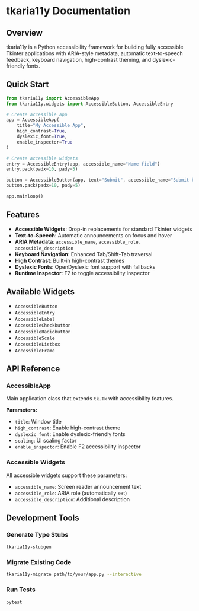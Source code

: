 # tkaria11y Documentation

## Overview

tkaria11y is a Python accessibility framework for building fully accessible Tkinter applications with ARIA-style metadata, automatic text-to-speech feedback, keyboard navigation, high-contrast theming, and dyslexic-friendly fonts.

## Quick Start

```python
from tkaria11y import AccessibleApp
from tkaria11y.widgets import AccessibleButton, AccessibleEntry

# Create accessible app
app = AccessibleApp(
    title="My Accessible App",
    high_contrast=True,
    dyslexic_font=True,
    enable_inspector=True
)

# Create accessible widgets
entry = AccessibleEntry(app, accessible_name="Name field")
entry.pack(padx=10, pady=5)

button = AccessibleButton(app, text="Submit", accessible_name="Submit button")
button.pack(padx=10, pady=5)

app.mainloop()
```

## Features

- **Accessible Widgets**: Drop-in replacements for standard Tkinter widgets
- **Text-to-Speech**: Automatic announcements on focus and hover
- **ARIA Metadata**: `accessible_name`, `accessible_role`, `accessible_description`
- **Keyboard Navigation**: Enhanced Tab/Shift-Tab traversal
- **High Contrast**: Built-in high-contrast themes
- **Dyslexic Fonts**: OpenDyslexic font support with fallbacks
- **Runtime Inspector**: F2 to toggle accessibility inspector

## Available Widgets

- `AccessibleButton`
- `AccessibleEntry`
- `AccessibleLabel`
- `AccessibleCheckbutton`
- `AccessibleRadiobutton`
- `AccessibleScale`
- `AccessibleListbox`
- `AccessibleFrame`

## API Reference

### AccessibleApp

Main application class that extends `tk.Tk` with accessibility features.

**Parameters:**
- `title`: Window title
- `high_contrast`: Enable high-contrast theme
- `dyslexic_font`: Enable dyslexic-friendly fonts
- `scaling`: UI scaling factor
- `enable_inspector`: Enable F2 accessibility inspector

### Accessible Widgets

All accessible widgets support these parameters:
- `accessible_name`: Screen reader announcement text
- `accessible_role`: ARIA role (automatically set)
- `accessible_description`: Additional description

## Development Tools

### Generate Type Stubs
```bash
tkaria11y-stubgen
```

### Migrate Existing Code
```bash
tkaria11y-migrate path/to/your/app.py --interactive
```

### Run Tests
```bash
pytest
```